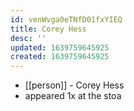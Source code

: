 ```yaml
---
id: venWvga0eTNfD01fxYIEQ
title: Corey Hess
desc: ''
updated: 1639759645925
created: 1639759645925
---
```



- [[person]] - Corey Hess
- appeared 1x at the stoa
